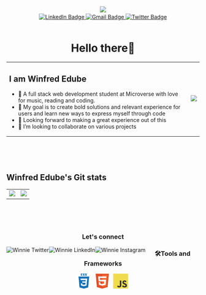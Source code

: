 <div id="header" align="center">
  <img src="https://media.giphy.com/media/J5SZEif3JXj4FFn9CT/giphy.gif" width="130"/>
</div>
<div id="badges" align="center">
  <a href="https://www.linkedin.com/in/winfred-edube-9820a422a/">
    <img src="https://img.shields.io/badge/LinkedIn-blue?style=for-the-badge&logo=linkedin&logoColor=white" alt="LinkedIn Badge"/>
  </a>
     <a href="https://mail.google.com/mail/u/0/#inbox">
    <img src="https://img.shields.io/badge/Gmail-white?style=for-the-badge&logo=gmail&logoColor=red" alt="Gmail Badge"/>
  </a>
  <a href="https://twitter.com/edube_winne">
    <img src="https://img.shields.io/badge/Twitter-blue?style=for-the-badge&logo=twitter&logoColor=white" alt="Twitter Badge"/>
  </a>
</div>
<div align="center">
  <img src="https://komarev.com/ghpvc/?username=edubew&style=flat-square&color=blue" alt=""/>
</div>
<h1 id= "greeting" align="center">Hello there🤗</h1>

<table>
  <tr>
    <td>
      <h2>I am Winfred Edube</h2>
      <ul>
        <li>🌻 A full stack web development student at Microverse with love for music, reading and coding. </li>
        <li>🌻 My goal is to create bold solutions and relevant experience for users and learn new ways to express myself through code</li>
        <li>🌻 Looking forward to making a great experience out of this</li>
        <li>👯 I’m looking to collaborate on various projects</li>
      </ul>
    </td>
    <td>
      <img src="https://media.giphy.com/media/L1R1tvI9svkIWwpVYr/giphy.gif" width="950"/>
    </td>
  </tr>
  </table>
  </br></br></br>
  <h2>Winfred Edube's Git stats</h2>
<table>
  <tr padding="5">
    <td>
      <img src="https://github-readme-stats.vercel.app/api?username=edubew&&show_icons=true&count_private=true&theme=radical"/>
    </td>
    <td>
      <img src="https://github-readme-stats.vercel.app/api/top-langs?username=edubew&layout=compact&theme=radical"/>
    </td>
  </tr>
</table>
</br></br></br>

<h3 align="center">Let's connect</h3>
<div align="center">
  <a href="https://twitter.com/edube_winne">
  <img align="left" alt="Winnie Twitter" height="24px" src="https://raw.githubusercontent.com/edubew/edubew/main/twitter.png" />
 </a>
 <a href="https://www.linkedin.com/in/winfred-edube-9820a422a/">
  <img align="left" alt="Winnie LinkedIn" height="24px" src="https://raw.githubusercontent.com/edubew/edubew/main/linkedin.png" />
 </a>
 <a href="#">
  <img align="left" alt="Winnie Instagram" height="24px" src="https://raw.githubusercontent.com/edubew/edubew/main/instagram.png" />
   </a>
</div>

<h3 align="center">🛠️Tools and Frameworks</h3> 
<div align="center">
  <img src="https://github.com/devicons/devicon/blob/master/icons/css3/css3-plain-wordmark.svg"  title="CSS3" alt="CSS" width="40" height="40"/>&nbsp;
  <img src="https://github.com/devicons/devicon/blob/master/icons/html5/html5-original.svg" title="HTML5" alt="HTML" width="40" height="40"/>&nbsp;
  <img src="https://github.com/devicons/devicon/blob/master/icons/javascript/javascript-original.svg" title="JavaScript" alt="JavaScript" width="40" height="40"/>&nbsp;
</div>


